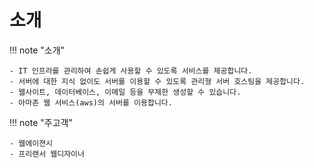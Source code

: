 # 소개

!!! note "소개"

    - IT 인프라를 관리하여 손쉽게 사용할 수 있도록 서비스를 제공합니다.
    - 서버에 대한 지식 없이도 서버를 이용할 수 있도록 관리형 서버 호스팅을 제공합니다.
    - 웹사이트, 데이터베이스, 이메일 등을 무제한 생성할 수 있습니다.   
    - 아마존 웹 서비스(aws)의 서버를 이용합니다.

!!! note "주고객"

    - 웹에이젼시
    - 프리랜서 웹디자이너